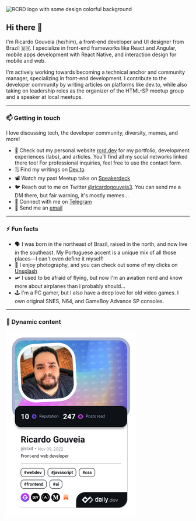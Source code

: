 <img src='https://i.ibb.co/9ryVW79/github-readme-h400.jpg' alt='RCRD logo with some design colorful background' />

## Hi there 👋

I'm Ricardo Gouveia (he/him), a front-end developer and UI designer from Brazil 🇧🇷. I specialize in front-end frameworks like React and Angular, mobile apps development with React Native, and interaction design for mobile and web.

I'm actively working towards becoming a technical anchor and community manager, specializing in front-end development. I contribute to the developer community by writing articles on platforms like dev.to, while also taking on leadership roles as the organizer of the HTML-SP meetup group and a speaker at local meetups.

---

### 📫 Getting in touch

I love discussing tech, the developer community, diversity, memes, and more!

- 🔗 Check out my personal website [rcrd.dev](https://rcrd.dev) for my portfolio, development experiences (labs), and articles. You'll find all my social networks linked there too! For professional inquiries, feel free to use the contact form.
- 🗒 Find my writings on [Dev.to](https://dev.to/ricardogouveia3)
- 📽 Watch my past Meetup talks on [Speakerdeck](https://speakerdeck.com/ricardogouveia3)
- 🐦 Reach out to me on Twitter [@ricardogouveia3](https://twitter.com/ricardogouveia3). You can send me a DM there, but fair warning, it's mostly memes...
- 💬 Connect with me on [Telegram](https://t.me/ricardogouveia3)
- 📧 Send me an [email](mailto:ricardogouveia3_@hotmail.com)

---

### ⚡ Fun facts

- 🗣 I was born in the northeast of Brazil, raised in the north, and now live in the southeast. My Portuguese accent is a unique mix of all those places—I can't even define it myself!
- 📸 I enjoy photography, and you can check out some of my clicks on [Unsplash](https://unsplash.com/@rcrd_landscape)
- 🛩 I used to be afraid of flying, but now I'm an aviation nerd and know more about airplanes than I probably should...
- 🕹 I'm a PC gamer, but I also have a deep love for old video games. I own original SNES, N64, and GameBoy Advance SP consoles.

---

### 🔄️ Dynamic content

<a href="https://app.daily.dev/rcrd"><img src="./devcard.png" width="356" alt="Ricardo Gouveia's Dev Card"/></a>

